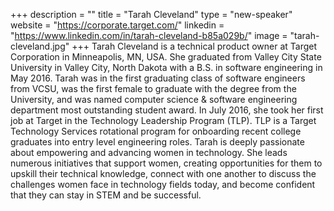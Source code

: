 +++
description = ""
title = "Tarah Cleveland"
type = "new-speaker"
website = "https://corporate.target.com/"
linkedin = "https://www.linkedin.com/in/tarah-cleveland-b85a029b/"
image = "tarah-cleveland.jpg"
+++
Tarah Cleveland is a technical product owner at Target Corporation in Minneapolis, MN, USA. She graduated from Valley City State University in Valley City, North Dakota with a B.S. in software engineering in May 2016. Tarah was in the first graduating class of software engineers from VCSU, was the first female to graduate with the degree from the University, and was named computer science & software engineering department most outstanding student award. In July 2016, she took her first job at Target in the Technology Leadership Program (TLP). TLP is a Target Technology Services rotational program for onboarding recent college graduates into entry level engineering roles. Tarah is deeply passionate about empowering and advancing women in technology. She leads numerous initiatives that support women, creating opportunities for them to upskill their technical knowledge, connect with one another to discuss the challenges women face in technology fields today, and become confident that they can stay in STEM and be successful.
